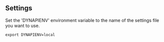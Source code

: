 Settings
-------------

Set the 'DYNAPIENV' environment variable to the name of the settings file you want to use.

    export DYNAPIENV=local